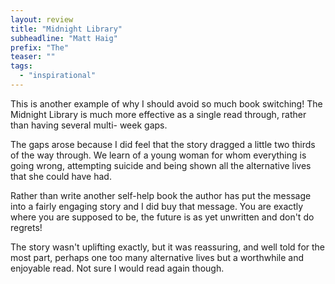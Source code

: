 ```yaml
---
layout: review
title: "Midnight Library"
subheadline: "Matt Haig"
prefix: "The"
teaser: ""
tags:
  - "inspirational"
---
```


This is another example of why I should avoid so much book switching! The
Midnight Library is much more effective as a single read through, rather than
having several multi- week gaps.

The gaps arose because I did feel that the story dragged a little two thirds of
the way through. We learn of a young woman for whom everything is going wrong,
attempting suicide and being shown all the alternative lives that she could
have had.

Rather than write another self-help book the author has put the message into a
fairly engaging story and I did buy that message. You are exactly where you are
supposed to be, the future is as yet unwritten and don't do regrets!

The story wasn't uplifting exactly, but it was reassuring, and well told for
the most part, perhaps one too many alternative lives but a worthwhile and
enjoyable read. Not sure I would read again though.
